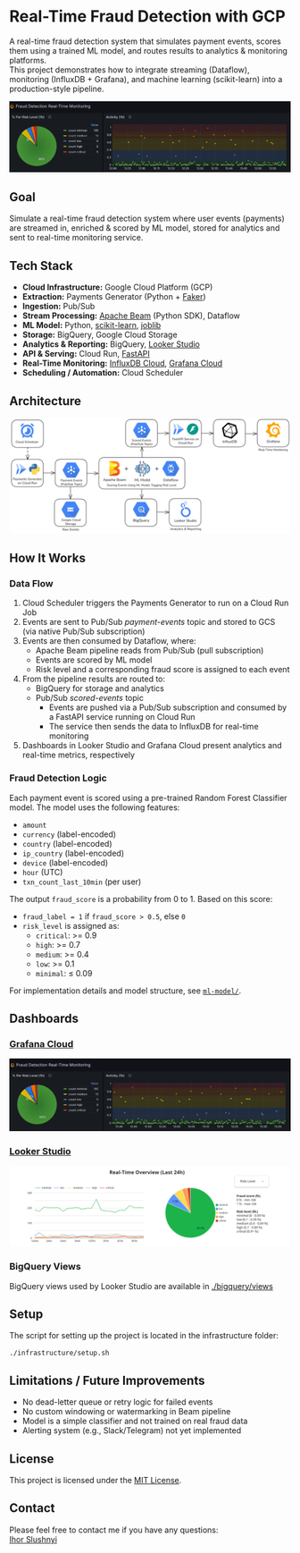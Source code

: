 # Real-Time Fraud Detection with GCP

A real-time fraud detection system that simulates payment events, scores them using a trained ML model, and routes results to analytics & monitoring platforms.\
This project demonstrates how to integrate streaming (Dataflow), monitoring (InfluxDB + Grafana), and machine learning (scikit-learn) into a production-style pipeline.

![Grafana Demo](/dashboards/images/animation_grafana.gif)

## Goal

Simulate a real-time fraud detection system where user events (payments) are streamed in, enriched & scored by ML model, stored for analytics and sent to real-time monitoring service.

## Tech Stack

- **Cloud Infrastructure:** Google Cloud Platform (GCP)
- **Extraction:** Payments Generator (Python + [Faker](https://faker.readthedocs.io/en/master/))
- **Ingestion:** Pub/Sub
- **Stream Processing:** [Apache Beam](https://beam.apache.org/) (Python SDK), Dataflow
- **ML Model:** Python, [scikit-learn](https://scikit-learn.org/), [joblib](https://joblib.readthedocs.io/en/stable/)
- **Storage:** BigQuery, Google Cloud Storage
- **Analytics & Reporting:** BigQuery, [Looker Studio](https://lookerstudio.google.com/u/0/navigation/reporting)
- **API & Serving:** Cloud Run, [FastAPI](https://fastapi.tiangolo.com/)
- **Real-Time Monitoring:** [InfluxDB Cloud](https://www.influxdata.com/products/influxdb-cloud/serverless/), [Grafana Cloud](https://grafana.com/products/cloud/)
- **Scheduling / Automation:** Cloud Scheduler

## Architecture
![Architecture diagram - Real-Time Fraud Detection](/diagrams/architecture.png)

## How It Works

### Data Flow

1. Cloud Scheduler triggers the Payments Generator to run on a Cloud Run Job
2. Events are sent to Pub/Sub _payment-events_ topic and stored to GCS (via native Pub/Sub subscription)
3. Events are then consumed by Dataflow, where:
   - Apache Beam pipeline reads from Pub/Sub (pull subscription)
   - Events are scored by ML model
   - Risk level and a corresponding fraud score is assigned to each event
4. From the pipeline results are routed to:
   - BigQuery for storage and analytics
   - Pub/Sub _scored-events_ topic
      - Events are pushed via a Pub/Sub subscription and consumed by a FastAPI service running on Cloud Run
      - The service then sends the data to InfluxDB for real-time monitoring
5. Dashboards in Looker Studio and Grafana Cloud present analytics and real-time metrics, respectively

### Fraud Detection Logic

Each payment event is scored using a pre-trained Random Forest Classifier model. The model uses the following features:

- `amount`
- `currency` (label-encoded)
- `country` (label-encoded)
- `ip_country` (label-encoded)
- `device` (label-encoded)
- `hour` (UTC)
- `txn_count_last_10min` (per user)

The output `fraud_score` is a probability from 0 to 1. Based on this score:

- `fraud_label = 1` if `fraud_score > 0.5`, else `0`
- `risk_level` is assigned as:
  - `critical`: >= 0.9
  - `high`: >= 0.7
  - `medium`: >= 0.4
  - `low`: >= 0.1
  - `minimal`: ≤ 0.09

For implementation details and model structure, see [`ml-model/`](ml-model/).

## Dashboards

### [Grafana Cloud](https://ihorslushnyi.grafana.net/public-dashboards/c58a9a27503147cda341f799c3a84ad6)
  [![Grafana Cloud](/dashboards/images/grafana_preview.png)](https://ihorslushnyi.grafana.net/public-dashboards/c58a9a27503147cda341f799c3a84ad6)
### [Looker Studio](https://lookerstudio.google.com/embed/reporting/a3a86a23-b364-4f25-8ff8-aef881fb0ad6/page/DlyQF)
  [![Looker Studio](/dashboards/images/looker_studio_preview.png)](https://lookerstudio.google.com/embed/reporting/a3a86a23-b364-4f25-8ff8-aef881fb0ad6/page/DlyQF)

### BigQuery Views
BigQuery views used by Looker Studio are available in [./bigquery/views](bigquery/views)

## Setup

The script for setting up the project is located in the infrastructure folder:

```
./infrastructure/setup.sh
```

## Limitations / Future Improvements

- No dead-letter queue or retry logic for failed events
- No custom windowing or watermarking in Beam pipeline
- Model is a simple classifier and not trained on real fraud data
- Alerting system (e.g., Slack/Telegram) not yet implemented

## License

This project is licensed under the [MIT License](LICENSE).

## Contact

Please feel free to contact me if you have any questions:\
[Ihor Slushnyi](https://www.linkedin.com/in/ihor-slushnyi-a7b9441b4/)
